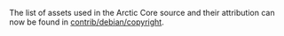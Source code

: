 The list of assets used in the Arctic Core source and their attribution can now be found in [contrib/debian/copyright](../contrib/debian/copyright).
